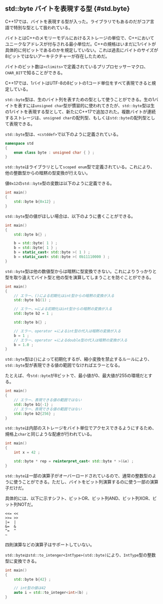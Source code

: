 ## std::byte バイトを表現する型 {#std.byte}

C++17では、バイトを表現する型が入った。ライブラリでもあるのだがコア言語で特別な型として扱われている。

バイトとはC++のメモリーモデルにおけるストレージの単位で、C++においてユニークなアドレスが付与される最小単位だ。C++の規格はいまだに1バイトが具体的に何ビットであるのかを規定していない。これは過去にバイトのサイズが8ビットではないアーキテクチャーが存在したためだ。

バイトのビット数は`<climits>`で定義されているプリプロセッサーマクロ、`CHAR_BIT`で知ることができる。

C++17では、1バイトはUTF-8の8ビットの1コード単位をすべて表現できると規定している。

`std::byte`型は、生のバイト列を表すための型として使うことができる。生の1バイトを表すには`unsigned char`型が慣習的に使われてきたが、`std::byte`型は生の1バイトを表現する型として、新たにC++17で追加された。複数バイトが連続するストレージは、`unsigned char`の配列型、もしくは`std::byte`の配列型として表現できる。

`std::byte`型は、`<cstddef>`で以下のように定義されている。

~~~c++
namespace std
{
    enum class byte : unsigned char { } ;
}
~~~

`std::byte`はライブラリとして`scoped enum`型で定義されている。これにより、他の整数型からの暗黙の型変換が行えない。

値`0x12`の`std::byte`型の変数は以下のように定義できる。

~~~cpp
int main()
{
    std::byte b{0x12} ;
}
~~~

`std::byte`型の値がほしい場合は、以下のように書くことができる。

~~~cpp
int main()
{
    std::byte b{} ;

    b = std::byte( 1 ) ;
    b = std::byte{ 1 } ;
    b = static_cast< std::byte >( 1 ) ;
    b = static_cast< std::byte >( 0b11110000 ) ;
}
~~~

`std::byte`型は他の数値型からは暗黙に型変換できない。これによりうっかりと型を取り違えてバイト型と他の型を演算してしまうことを防ぐことができる。

~~~c++
int main()
{
    // エラー、()による初期化はint型からの暗黙の変換が入る
    std::byte b1(1) ;

    // エラー、=による初期化はint型からの暗黙の変換が入る
    std::byte b2 = 1 ;

    std::byte b{} ;

    // エラー、operator =によるint型の代入は暗黙の変換が入る
    b = 1 ;
    // エラー、operator =によるdouble型の代入は暗黙の変換が入る
    b = 1.0 ;
}
~~~

`std::byte`型は`{}`によって初期化するが、縮小変換を禁止するルールにより、`std::byte`型が表現できる値の範囲でなければエラーとなる。

たとえば、今`std::byte`が8ビットで、最小値が0、最大値が255の環境だとする。

~~~cpp
int main()
{
    // エラー、表現できる値の範囲ではない
    std::byte b1{-1} ;
    // エラー、表現できる値の範囲ではない
    std::byte b2{256} ;
}
~~~

`std::byte`は内部のストレージをバイト単位でアクセスできるようにするため、規格上`char`と同じような配慮が行われている。

~~~cpp
int main()
{
    int x = 42 ;

    std::byte * rep = reinterpret_cast< std::byte * >(&x) ;
}
~~~

`std::byte`は一部の演算子がオーバーロードされているので、通常の整数型のように使うことができる。ただし、バイトをビット列演算するのに使う一部の演算子だけだ。

具体的には、以下に示すシフト、ビットOR、ビット列AND、ビット列XOR、ビット列NOTだ。

~~~
<<= << 
>>= >>
|=  |
&=  &
^=  ^
~
~~~

四則演算などの演算子はサポートしていない。

`std::byteはstd::to_intenger<IntType>(std::byte)`により、`IntType`型の整数型に変換できる。

~~~cpp
int main()
{
    std::byte b{42} ;

    // int型の値は42
    auto i = std::to_integer<int>(b) ;
}
~~~
